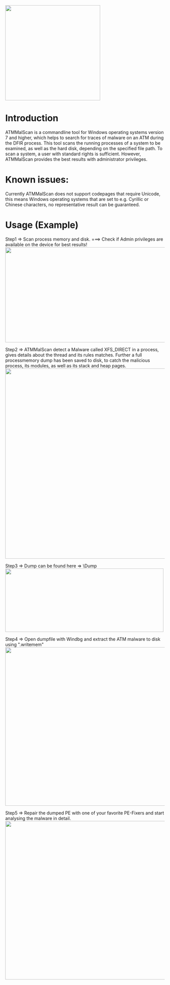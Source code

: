 <img src="https://github.com/fboldewin/ATMMalScan/blob/main/graphics/ATMMalScan-Logo.PNG" height="300" width="300">

# Introduction
ATMMalScan is a commandline tool for Windows operating systems version 7 and higher, which helps to search for traces of malware on an ATM during the DFIR process. This tool scans the running processes of a system to be examined, as well as the hard disk, depending on the specified file path. To scan a system, a user with standard rights is sufficient. However, ATMMalScan provides the best results with administrator privileges.

# Known issues:
Currently ATMMalScan does not support codepages that require Unicode, this means Windows operating systems that are set to e.g. Cyrillic or Chinese characters, no representative result can be guaranteed.

# Usage (Example)

Step1 => Scan process memory and disk. ===> Check if Admin privileges are available on the device for best results!
<img src="https://github.com/fboldewin/ATMMalScan/blob/main/graphics/1-Scan-Mem-Disk.PNG" height="300" width="840">


Step2 => ATMMalScan detect a Malware called XFS_DIRECT in a process, gives details about the thread and its rules matches.
Further a full processmemory dump has been saved to disk, to catch the malicious process, its modules, as well as its stack and heap pages.
<img src="https://github.com/fboldewin/ATMMalScan/blob/main/graphics/2-Scan-Malware-Detected.PNG" height="600" width="600">


Step3 =>  Dump can be found here => <Directory where ATMMalScan64.exe has been started>\Dump  
<img src="https://github.com/fboldewin/ATMMalScan/blob/main/graphics/3-Scan-Malware-Dump.PNG" height="200" width="500">


Step4 =>  Open dumpfile with Windbg and extract the ATM malware to disk using ".writemem"
<img src="https://github.com/fboldewin/ATMMalScan/blob/main/graphics/4-Windbg-Malware-Extraction.PNG" height="500" width="900">


Step5 => Repair the dumped PE with one of your favorite PE-Fixers and start analysing the malware in detail. 
<img src="https://github.com/fboldewin/ATMMalScan/blob/main/graphics/5-PEDumpFixer%2BIDA.PNG" height="500" width="700">
